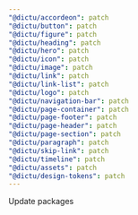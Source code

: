 ```yaml
---
"@dictu/accordeon": patch
"@dictu/button": patch
"@dictu/figure": patch
"@dictu/heading": patch
"@dictu/hero": patch
"@dictu/icon": patch
"@dictu/image": patch
"@dictu/link": patch
"@dictu/link-list": patch
"@dictu/logo": patch
"@dictu/navigation-bar": patch
"@dictu/page-container": patch
"@dictu/page-footer": patch
"@dictu/page-header": patch
"@dictu/page-section": patch
"@dictu/paragraph": patch
"@dictu/skip-link": patch
"@dictu/timeline": patch
"@dictu/assets": patch
"@dictu/design-tokens": patch
---
```


Update packages
